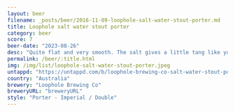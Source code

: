 ```yaml
---
layout: beer
filename: _posts/beer/2016-11-09-loophole-salt-water-stout-porter.md
title: Loophole salt water stout porter
category: beer
score: 7
beer-date: "2023-08-26"
desc: "Quite flat and very smooth. The salt gives a little tang like you would find in salted chocolate"
permalink: /beer/:title.html
img: /img/list/loophole-salt-water-stout-porter.jpeg
untappd: "https://untappd.com/b/loophole-brewing-co-salt-water-stout-porter/3775223"
country: "Australia"
brewery: "Loophole Brewing Co"
breweryURL: "breweryURL"
style: "Porter - Imperial / Double"
---
```


